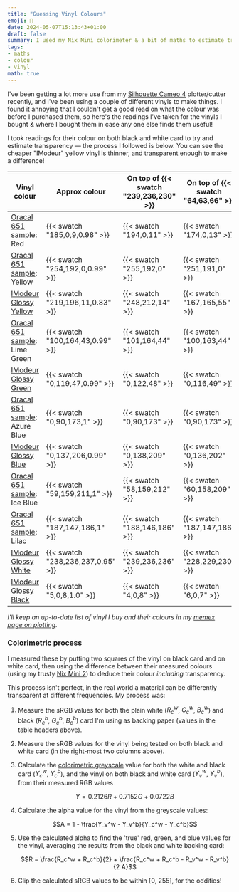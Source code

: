 ```yaml
---
title: "Guessing Vinyl Colours"
emoji: 🎨
date: 2024-05-07T15:13:43+01:00
draft: false
summary: I used my Nix Mini colorimeter & a bit of maths to estimate transparency for some adhesive vinyl I bought.
tags:
- maths
- colour
- vinyl
math: true
---
```

I've been getting a lot more use from my [Silhouette Cameo 4](https://www.silhouetteamerica.com/featured-product/cameo) plotter/cutter recently, and I've been using a couple of different vinyls to make things. I found it annoying that I couldn't get a good read on what the colour was before I purchased them, so here's the readings I've taken for the vinyls I bought & where I bought them in case any one else finds them useful!

I took readings for their colour on both black and white card to try and estimate transparency — the process I followed is below. You can see the cheaper "IModeur" yellow vinyl is thinner, and transparent enough to make a difference!

| Vinyl colour                                                                                                      | Approx colour                     | On top of {{< swatch "239,236,230" >}} | On top of {{< swatch "64,63,66" >}} |
|-------------------------------------------------------------------------------------------------------------------|-----------------------------------|----------------------------------------|-------------------------------------|
| [Oracal 651 sample](https://www.gmcrafts.co.uk/product/sampler-pack-basic-oracal-651-for-silhouette/): Red        | {{< swatch "185,0,9,0.98" >}}     | {{< swatch "194,0,11" >}}              | {{< swatch "174,0,13" >}}           |
| [Oracal 651 sample](https://www.gmcrafts.co.uk/product/sampler-pack-basic-oracal-651-for-silhouette/): Yellow     | {{< swatch "254,192,0,0.99" >}}   | {{< swatch "255,192,0" >}}             | {{< swatch "251,191,0" >}}          |
| [IModeur Glossy Yellow](https://www.amazon.co.uk/dp/B09JG886SK)                                                   | {{< swatch "219,196,11,0.83" >}}  | {{< swatch "248,212,14" >}}            | {{< swatch "167,165,55" >}}         |
| [Oracal 651 sample](https://www.gmcrafts.co.uk/product/sampler-pack-basic-oracal-651-for-silhouette/): Lime Green | {{< swatch "100,164,43,0.99" >}}  | {{< swatch "101,164,44" >}}            | {{< swatch "100,163,44" >}}         |
| [IModeur Glossy Green](https://www.amazon.co.uk/dp/B09JG7Y1Y4)                                                    | {{< swatch "0,119,47,0.99" >}}    | {{< swatch "0,122,48" >}}              | {{< swatch "0,116,49" >}}           |
| [Oracal 651 sample](https://www.gmcrafts.co.uk/product/sampler-pack-basic-oracal-651-for-silhouette/): Azure Blue | {{< swatch "0,90,173,1" >}}       | {{< swatch "0,90,173" >}}              | {{< swatch "0,90,173" >}}           |
| [IModeur Glossy Blue](https://www.amazon.co.uk/dp/B09JGBNNCT)                                                     | {{< swatch "0,137,206,0.99" >}}   | {{< swatch "0,138,209" >}}             | {{< swatch "0,136,202" >}}          |
| [Oracal 651 sample](https://www.gmcrafts.co.uk/product/sampler-pack-basic-oracal-651-for-silhouette/): Ice Blue   | {{< swatch "59,159,211,1" >}}     | {{< swatch "58,159,212" >}}            | {{< swatch "60,158,209" >}}         |
| [Oracal 651 sample](https://www.gmcrafts.co.uk/product/sampler-pack-basic-oracal-651-for-silhouette/): Lilac      | {{< swatch "187,147,186,1" >}}    | {{< swatch "188,146,186" >}}           | {{< swatch "187,147,186" >}}        |
| [IModeur Glossy White](https://www.amazon.co.uk/dp/B09MHNX66S)                                                    | {{< swatch "238,236,237,0.95" >}} | {{< swatch "239,236,236" >}}           | {{< swatch "228,229,230" >}}        |
| [IModeur Glossy Black](https://www.amazon.co.uk/dp/B09MH8GL3N)                                                    | {{< swatch "5,0,8,1.0" >}}        | {{< swatch "4,0,8" >}}                 | {{< swatch "6,0,7" >}}              |

_I'll keep an up-to-date list of vinyl I buy and their colours in my [memex page on plotting](/memex/art-design/plotting/)._

### Colorimetric process

I measured these by putting two squares of the vinyl on black card and on white card, then using the difference between their measured colours (using my trusty [Nix Mini 2](https://www.nixsensor.com/mini-3-color-sensor/)) to deduce their colour _including_ transparency.

This process isn't perfect, in the real world a material can be differently transparent at different frequencies. My process was:

1. Measure the sRGB values for both the plain white ($R_c^w$, $G_c^w$, $B_c^w$) and black ($R_c^b$, $G_c^b$, $B_c^b$) card I'm using as backing paper (values in the table headers above).
2. Measure the sRGB values for the vinyl being tested on both black and white card (in the right-most two columns above).
3. Calculate the [colorimetric greyscale](https://en.wikipedia.org/wiki/Grayscale#Colorimetric_(perceptual_luminance-preserving)_conversion_to_grayscale) value for both the white and black card ($Y_c^w$, $Y_c^b$), and the vinyl on both black and white card ($Y_v^w$, $Y_v^b$), from their measured RGB values

    $$Y = 0.2126R + 0.7152G + 0.0722B$$

4. Calculate the alpha value for the vinyl from the greyscale values:

    $$A = 1 - \frac{Y_v^w - Y_v^b}{Y_c^w - Y_c^b}$$

5. Use the calculated alpha to find the 'true' red, green, and blue values for the vinyl, averaging the results from the black and white backing card:

   $$R = \frac{R_c^w + R_c^b}{2} + \frac{R_c^w + R_c^b - R_v^w - R_v^b}{2 A}$$

6. Clip the calculated sRGB values to be within [0, 255], for the oddities!
